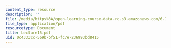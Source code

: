 ```yaml
---
content_type: resource
description: ''
file: /media/https%3A/open-learning-course-data-rc.s3.amazonaws.com/6-772-compound-semiconductor-devices-spring-2003/0c4333cc569bbf51fc7e236993bd8415_Lecture15.pdf
file_type: application/pdf
resourcetype: Document
title: Lecture15.pdf
uid: 0c4333cc-569b-bf51-fc7e-236993bd8415
---
```

